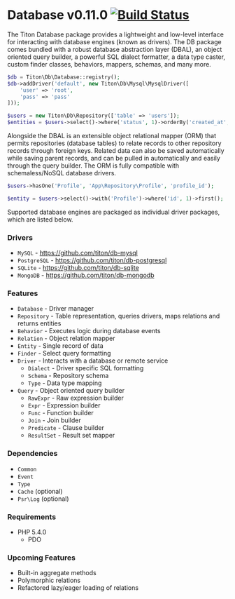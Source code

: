 # Database v0.11.0 [![Build Status](https://travis-ci.org/titon/db.png)](https://travis-ci.org/titon/db) #

The Titon Database package provides a lightweight and low-level interface for interacting with database engines (known as drivers).
The DB package comes bundled with a robust database abstraction layer (DBAL), an object oriented query builder,
a powerful SQL dialect formatter, a data type caster, custom finder classes, behaviors, mappers, schemas, and many more.

```php
$db = Titon\Db\Database::registry();
$db->addDriver('default', new Titon\Db\Mysql\MysqlDriver([
    'user' => 'root',
    'pass' => 'pass'
]));

$users = new Titon\Db\Repository(['table' => 'users']);
$entities = $users->select()->where('status', 1)->orderBy('created_at', 'desc')->all();
```

Alongside the DBAL is an extensible object relational mapper (ORM) that permits repositories (database tables) to
relate records to other repository records through foreign keys. Related data can also be saved automatically while saving parent records,
and can be pulled in automatically and easily through the query builder. The ORM is fully compatible with schemaless/NoSQL database drivers.

```php
$users->hasOne('Profile', 'App\Repository\Profile', 'profile_id');

$entity = $users->select()->with('Profile')->where('id', 1)->first();
```

Supported database engines are packaged as individual driver packages, which are listed below.

### Drivers ###

* `MySQL` - https://github.com/titon/db-mysql
* `PostgreSQL` - https://github.com/titon/db-postgresql
* `SQLite` - https://github.com/titon/db-sqlite
* `MongoDB` - https://github.com/titon/db-mongodb

### Features ###

* `Database` - Driver manager
* `Repository` - Table representation, queries drivers, maps relations and returns entities
* `Behavior` - Executes logic during database events
* `Relation` - Object relation mapper
* `Entity` - Single record of data
* `Finder` - Select query formatting
* `Driver` - Interacts with a database or remote service
    * `Dialect` - Driver specific SQL formatting
    * `Schema` - Repository schema
    * `Type` - Data type mapping
* `Query` - Object oriented query builder
    * `RawExpr` - Raw expression builder
    * `Expr` - Expression builder
    * `Func` - Function builder
    * `Join` - Join builder
    * `Predicate` - Clause builder
    * `ResultSet` - Result set mapper

### Dependencies ###

* `Common`
* `Event`
* `Type`
* `Cache` (optional)
* `Psr\Log` (optional)

### Requirements ###

* PHP 5.4.0
    * PDO

### Upcoming Features ###

* Built-in aggregate methods
* Polymorphic relations
* Refactored lazy/eager loading of relations